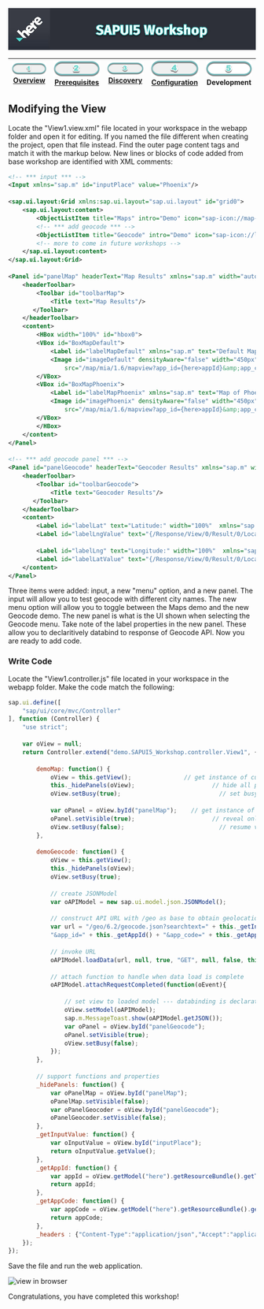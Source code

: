 <img src="./workshop_sapui5.jpg" width="890" />

| [![Overview](../../images/01_off.png)<br>Overview](./README.md) | [![Prerequisites](../../images/02_off.png)<br>Prerequisites](./02.md) | [![Discovery](../../images/03_off.png)<br>Discovery](./03.md) | [![Configuration](../../images/04_off.png)<br>Configuration](./04.md) | ![Development](../../images/05.png)<br>Development
| :---: | :---: | :---: | :---: | :---: |

## Modifying the View

Locate the "View1.view.xml" file located in your workspace in the webapp folder and open it for editing. If you named the file different when creating the project, open that file instead. Find the outer page content tags and match it with the markup below. New lines or blocks of code added from base workshop are identified with XML comments:

``` xml
<!-- *** input *** -->
<Input xmlns="sap.m" id="inputPlace" value="Phoenix"/>

<sap.ui.layout:Grid xmlns:sap.ui.layout="sap.ui.layout" id="grid0">
	<sap.ui.layout:content>
    	<ObjectListItem title="Maps" intro="Demo" icon="sap-icon://map-2" id="itemMap" type="Active" press=".demoMap" />
    	<!-- *** add geocode *** -->
    	<ObjectListItem title="Geocode" intro="Demo" icon="sap-icon://locate-me" id="itemGeocode" type="Active" press=".demoGeocode" />
    	<!-- more to come in future workshops -->
    </sap.ui.layout:content>
</sap.ui.layout:Grid>

<Panel id="panelMap" headerText="Map Results" xmlns="sap.m" width="auto" expandable="true" expanded="true" visible="false" >
    <headerToolbar>
        <Toolbar id="toolbarMap">
            <Title text="Map Results"/>
       </Toolbar>
    </headerToolbar>
    <content>
		<HBox width="100%" id="hbox0">
		<VBox id="BoxMapDefault">
	 	    <Label id="labelMapDefault" xmlns="sap.m" text="Default Map" width="450px" textAlign="Center" />
			<Image id="imageDefault" densityAware="false" width="450px" height="450px" alt="map" 
				src="/map/mia/1.6/mapview?app_id={here>appId}&amp;app_code={here>appCode}" />
		</VBox>
		<VBox id="BoxMapPhoenix">
	 	    <Label id="labelMapPhoenix" xmlns="sap.m" text="Map of Phoenix" width="450px" textAlign="Center" />
			<Image id="imagePhoenix" densityAware="false" width="450px" height="450px" alt="map" 
				src="/map/mia/1.6/mapview?app_id={here>appId}&amp;app_code={here>appCode}&amp;s=phoenix&amp;z=4" />
		</VBox>
		</HBox>
	</content>
</Panel>

<!-- *** add geocode panel *** -->
<Panel id="panelGeocode" headerText="Geocoder Results" xmlns="sap.m" width="auto" expandable="true" expanded="true"  visible="false">
    <headerToolbar>
        <Toolbar id="toolbarGeocode">
            <Title text="Geocoder Results"/>
       </Toolbar>
    </headerToolbar>
    <content>
        <Label id="labelLat" text="Latitude:" width="100%"  xmlns="sap.m"/>
        <Label id="labelLngValue" text="{/Response/View/0/Result/0/Location/DisplayPosition/Latitude}" width="100%"  xmlns="sap.m"/>
        
        <Label id="labelLng" text="Longitude:" width="100%"  xmlns="sap.m"/>
        <Label id="labelLatValue" text="{/Response/View/0/Result/0/Location/DisplayPosition/Longitude}" width="100%"  xmlns="sap.m"/>
    </content>
</Panel>
```

Three items were added: input, a new "menu" option, and a new panel. The input will allow you to test geocode with different city names. The new menu option will allow you to toggle between the Maps demo and the new Geocode demo. The new panel is what is the UI shown when selecting the Geocode menu. Take note of the label properties in the new panel. These allow you to declaritively databind to response of Geocode API. Now you are ready to add code.


### Write Code 

Locate the "View1.controller.js" file located in your workspace in the webapp folder. Make the code match the following:

``` javascript
sap.ui.define([
	"sap/ui/core/mvc/Controller"
], function (Controller) {
	"use strict";
	
	var oView = null;
	return Controller.extend("demo.SAPUI5_Workshop.controller.View1", {
		
		demoMap: function() {
			oView = this.getView();               // get instance of current view 
			this._hidePanels(oView);				      // hide all panels in view
			oView.setBusy(true);					        // set busy mode for view
			
			var oPanel = oView.byId("panelMap");	// get instance of map panel
			oPanel.setVisible(true);				      // reveal only map panel
			oView.setBusy(false);					        // resume view
		},
		
		demoGeocode: function() {
			oView = this.getView();				
			this._hidePanels(oView);					
			oView.setBusy(true);						
			
			// create JSONModel
			var oAPIModel = new sap.ui.model.json.JSONModel();

			// construct API URL with /geo as base to obtain geolocation based on user input
			var url = "/geo/6.2/geocode.json?searchtext=" + this._getInputValue() + 
			"&app_id=" + this._getAppId() + "&app_code=" + this._getAppCode();	
			
			// invoke URL
			oAPIModel.loadData(url, null, true, "GET", null, false, this._headers);
			
			// attach function to handle when data load is complete
			oAPIModel.attachRequestCompleted(function(oEvent){
				
				// set view to loaded model --- databinding is declarative (see Main.view.xml)
				oView.setModel(oAPIModel);
				sap.m.MessageToast.show(oAPIModel.getJSON());
				var oPanel = oView.byId("panelGeocode");
				oPanel.setVisible(true);
				oView.setBusy(false);
			});								
		},
		
		// support functions and properties
		_hidePanels: function() {
			var oPanelMap = oView.byId("panelMap");
			oPanelMap.setVisible(false);
			var oPanelGeocoder = oView.byId("panelGeocode");
			oPanelGeocoder.setVisible(false);
		},
		_getInputValue: function() {
			var oInputValue = oView.byId("inputPlace");
			return oInputValue.getValue();
		},
		_getAppId: function() {
			var appId =	oView.getModel("here").getResourceBundle().getText("appId");
			return appId;
		},
		_getAppCode: function() {
			var appCode = oView.getModel("here").getResourceBundle().getText("appCode");
			return appCode;
		},
		_headers : {"Content-Type":"application/json","Accept":"application/json, text/html;charset=utf-8"}
	});
});
```

Save the file and run the web application.

![view in browser](./sapui5_geocode_result.jpg)

Congratulations, you have completed this workshop!
